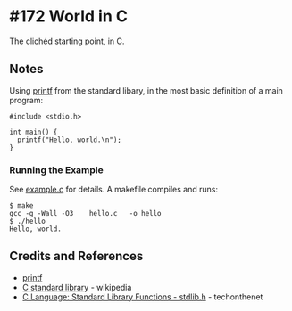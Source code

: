 # #172 World in C

The clichéd starting point, in C.

## Notes

Using [printf](https://www.tutorialspoint.com/c_standard_library/c_function_printf.htm)
from the standard libary, in the most basic definition of a main program:

```
#include <stdio.h>

int main() {
  printf("Hello, world.\n");
}
```

### Running the Example

See [example.c](./example.c) for details. A makefile compiles and runs:

```
$ make
gcc -g -Wall -O3    hello.c   -o hello
$ ./hello
Hello, world.
```

## Credits and References

* [printf](https://www.tutorialspoint.com/c_standard_library/c_function_printf.htm)
* [C standard library](https://en.wikipedia.org/wiki/C_standard_library) - wikipedia
* [C Language: Standard Library Functions - stdlib.h](https://www.techonthenet.com/c_language/standard_library_functions/stdlib_h/) - techonthenet

